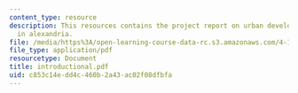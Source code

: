 ```yaml
---
content_type: resource
description: This resources contains the project report on urban development and analysis
  in alexandria.
file: /media/https%3A/open-learning-course-data-rc.s3.amazonaws.com/4-175-case-studies-in-city-form-fall-2005/c853c14edd4c460b2a43ac02f08dfbfa_introductional.pdf
file_type: application/pdf
resourcetype: Document
title: introductional.pdf
uid: c853c14e-dd4c-460b-2a43-ac02f08dfbfa
---
```

